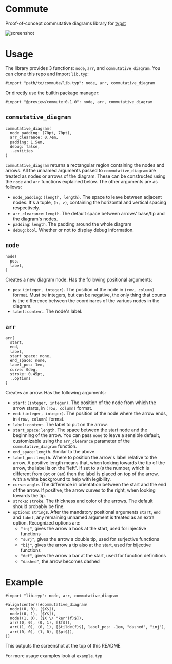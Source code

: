 # Commute
Proof-of-concept commutative diagrams library for [typst](https://typst.app/home)

![screenshot](https://github.com/typst/packages/assets/20535498/71eb8d47-b6f9-43fa-a1fd-7ff58b8d0025)

# Usage
The library provides 3 functions: `node`, `arr`, and `commutative_diagram`.
You can clone this repo and import `lib.typ`:
```
#import "path/to/commute/lib.typ": node, arr, commutative_diagram
```
Or directly use the builtin package manager:
```
#import "@preview/commute:0.1.0": node, arr, commutative_diagram
```

## `commutative_diagram`
```
commutative_diagram(
  node_padding: (70pt, 70pt),
  arr_clearance: 0.7em,
  padding: 1.5em,
  debug: false,
  ..entities
)
```
`commutative_diagram` returns a rectangular region containing the
nodes and arrows.
All the unnamed arguments passed to `commutative_diagram` are treated as
nodes or arrows of the diagram. These can be constructed using the
`node` and `arr` functions explained below.
The other arguments are as follows:
- `node_padding`: `(length, length)`. The space to leave between adjacent nodes. It's a
  tuple, `(h, v)`, containing the horizontal and vertical spacing respectively.
- `arr_clearance`: `length`. The default space between arrows' base/tip and the diagram's nodes. 
- `padding`: `length`. The padding around the whole diagram
- `debug`: `bool`. Whether or not to display debug information. 

## `node`
```
node(
  pos,
  label,
)
```
Creates a new diagram node. Has the following positional arguments:
- `pos`: `(integer, integer)`. The position of the node in `(row, column)` format.
  Must be integers, but can be negative, the only thing that counts is the
  difference between the coordinares of the variuos nodes in the diagram.
- `label`: `content`. The node's label.

## `arr`
```
arr(
  start,
  end,
  label,
  start_space: none,
  end_space: none,
  label_pos: 1em,
  curve: 0deg,
  stroke: 0.45pt,
  ..options
)
```
Creates an arrow. Has the following arguments:
- `start`: `(integer, integer)`. The position of the node from which the arrow starts,
  in `(row, column)` format.
- `end`: `(integer, integer)`. The position of the node where the arrow ends,
  in `(row, column)` format.
- `label`: `content`. The label to put on the arrow.
- `start_space`: `length`. The space between the start node and the beginning of the arrow.
  You can pass `none` to leave a sensible default, customizable using the
  `arr_clearance` parameter of the `commutative_diagram` function.
- `end_space`: `length`. Similar to the above.
- `label_pos`: `length`. Where to position the arrow's label relative to the arrow.
  A positive length means that, when looking towards the tip of the arrow,
  the label is on the "left". If set to `0` (`0` the number, which is different from `0pt` or `0em`)
  then the label is placed on top of the arrow, with a white background to help
  with legibility.
- `curve`: `angle`. The difference in orientation between the start and the end of the arrow.
  If positive, the arrow curves to the right, when looking towards the tip.
- `stroke`: `stroke`. The thickness and color of the arrows. The default should probably be fine.
- `options`: `string`s. After the mandatory positional arguments `start`, `end` and `label`,
  any remaining unnamed argument is treated as an extra option. Recognized options are:
  - `"inj"`, gives the arrow a hook at the start, used for injective functions
  - `"surj"`, gives the arrow a double tip, used for surjective functions
  - `"bij"`, gives the arrow a tip also at the start, used for bijective functions
  - `"def"`, gives the arrow a bar at the start, used for function definitions
  - `"dashed"`, the arrow becomes dashed

# Example
```
#import "lib.typ": node, arr, commutative_diagram

#align(center)[#commutative_diagram(
  node((0, 0), [$X$]),
  node((0, 1), [$Y$]),
  node((1, 0), [$X \/ "ker"(f)$]),
  arr((0, 0), (0, 1), [$f$]),
  arr((1, 0), (0, 1), [$tilde(f)$], label_pos: -1em, "dashed", "inj"),
  arr((0, 0), (1, 0), [$pi$]),
)]
```

This outputs the screenshot at the top of this README


   
For more usage examples look at `example.typ`